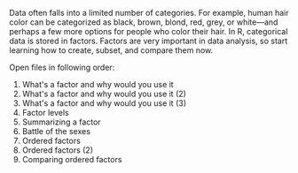 Data often falls into a limited number of categories. For example, human hair color can be categorized as black, brown, blond, red, grey, 
or white—and perhaps a few more options for people who color their hair. In R, categorical data is stored in factors. Factors are very 
important in data analysis, so start learning how to create, subset, and compare them now.

Open files in following order:

1) What's a factor and why would you use it
2) What's a factor and why would you use it (2)
3) What's a factor and why would you use it (3)
4) Factor levels
5) Summarizing a factor
6) Battle of the sexes
7) Ordered factors
8) Ordered factors (2)
9) Comparing ordered factors
